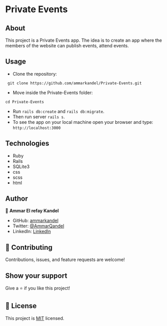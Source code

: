 # Private Events

## About

This project is a Private Events app. The idea is to create an app where the members of the website can publish events, attend events.

## Usage

- Clone the repository:

```
 git clone https://github.com/ammarkandel/Private-Events.git
```

- Move inside the Private-Events folder:

```
cd Private-Events
```

- Run `rails db:create` and `rails db:migrate`.
- Then run server `rails s`.
- To see the app on your local machine open your browser and type: `http://localhost:3000`

## Technologies

- Ruby
- Rails
- SQLite3
- css
- scss
- html

## Author

👤 **Ammar El refay Kandel**

- GitHub: [ammarkandel](https://github.com/ammarkandel)
- Twitter: [@AmmarQandel](https://twitter.com/AmmarQandel)
- LinkedIn: [LinkedIn](https://www.linkedin.com/in/ammar-kandel-7b4100193/)

## 🤝 Contributing

Contributions, issues, and feature requests are welcome!

## Show your support

Give a ⭐️ if you like this project!

## 📝 License

This project is [MIT](LICENSE) licensed.

```

```
